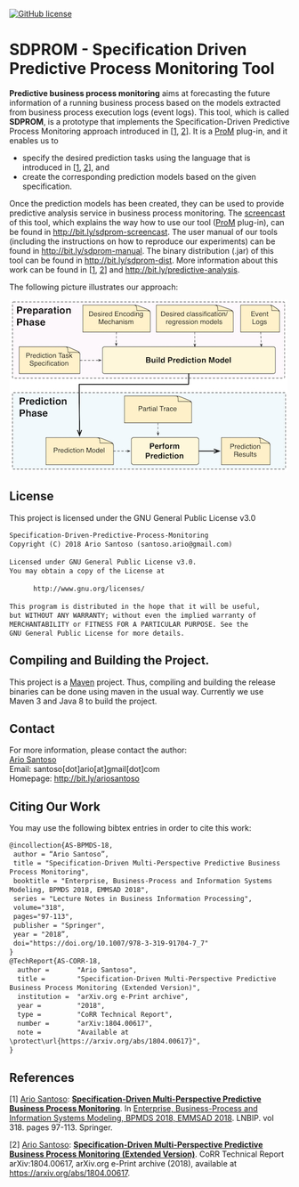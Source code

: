 [![GitHub license](https://img.shields.io/badge/license-GNU%20General%20Public%20License%20v3.0-blue.svg?style=flat)](http://www.gnu.org/licenses/)

# SDPROM - Specification Driven Predictive Process Monitoring Tool

**Predictive business process monitoring** aims at forecasting the future information of a running business process based on the models extracted from business process execution logs (event logs). This tool, which is called **SDPROM**, is a prototype that implements the Specification-Driven Predictive Process Monitoring approach introduced in [[1](https://doi.org/10.1007/978-3-319-91704-7_7), [2](https://arxiv.org/abs/1804.00617)]. It is a [ProM](http://promtools.org) plug-in, and it enables us to
* specify the desired prediction tasks using the language that is introduced in [[1](https://doi.org/10.1007/978-3-319-91704-7_7), [2](https://arxiv.org/abs/1804.00617)], and
* create the corresponding prediction models based on the given specification.

Once the prediction models has been created, they can be used to provide predictive analysis service in business process monitoring. The [screencast](http://bit.ly/sdprom-screencast) of this tool, which explains the way how to use our tool ([ProM](http://promtools.org) plug-in), can be found in http://bit.ly/sdprom-screencast. The user manual  of our tools (including the instructions on how to reproduce our experiments) can be found in http://bit.ly/sdprom-manual. The binary distribution (.jar) of this tool can be found in http://bit.ly/sdprom-dist. More information about this work can be found in [[1](https://doi.org/10.1007/978-3-319-91704-7_7), [2](https://arxiv.org/abs/1804.00617)] and http://bit.ly/predictive-analysis. 

The following picture illustrates our approach:

![approach](/others/approach.jpg)

## License
This project is licensed under the GNU General Public License v3.0

```
Specification-Driven-Predictive-Process-Monitoring
Copyright (C) 2018 Ario Santoso (santoso.ario@gmail.com)

Licensed under GNU General Public License v3.0.
You may obtain a copy of the License at

      http://www.gnu.org/licenses/

This program is distributed in the hope that it will be useful,
but WITHOUT ANY WARRANTY; without even the implied warranty of
MERCHANTABILITY or FITNESS FOR A PARTICULAR PURPOSE. See the
GNU General Public License for more details.

```

## Compiling and Building the Project.

This project is a [Maven](http://maven.apache.org/) project. Thus, compiling and building the release binaries can be done using maven in the usual way. Currently we use Maven 3 and Java 8 to build the project.

## Contact
For more information, please contact the author: <br />
[Ario Santoso](http://bit.ly/ariosantoso) <br />
Email: santoso[dot]ario[at]gmail[dot]com <br />
Homepage: http://bit.ly/ariosantoso 

## Citing Our Work
You may use the following bibtex entries in order to cite this work:

```
@incollection{AS-BPMDS-18,
 author = “Ario Santoso”,
 title = "Specification-Driven Multi-Perspective Predictive Business Process Monitoring",
 booktitle = "Enterprise, Business-Process and Information Systems Modeling, BPMDS 2018, EMMSAD 2018",
 series = "Lecture Notes in Business Information Processing",
 volume="318",
 pages="97-113",
 publisher = "Springer",
 year = "2018”,
 doi="https://doi.org/10.1007/978-3-319-91704-7_7"
}
@TechReport{AS-CORR-18,
  author =       "Ario Santoso",
  title =        "Specification-Driven Multi-Perspective Predictive Business Process Monitoring (Extended Version)",
  institution =  "arXiv.org e-Print archive",
  year =         "2018",
  type =         "CoRR Technical Report",
  number =       "arXiv:1804.00617",
  note =         "Available at \protect\url{https://arxiv.org/abs/1804.00617}",
}
```

## References
[1] [Ario Santoso](http://bit.ly/ariosantoso): **[Specification-Driven Multi-Perspective Predictive Business Process Monitoring](https://doi.org/10.1007/978-3-319-91704-7_7)**. In [Enterprise, Business-Process and Information Systems Modeling, BPMDS 2018, EMMSAD 2018](https://doi.org/10.1007/978-3-319-91704-7). LNBIP. vol 318. pages 97-113. Springer.

[2] [Ario Santoso](http://bit.ly/ariosantoso): **[Specification-Driven Multi-Perspective Predictive Business Process Monitoring (Extended Version)](https://arxiv.org/abs/1804.00617)**. CoRR Technical Report arXiv:1804.00617, arXiv.org e-Print archive (2018), available at https://arxiv.org/abs/1804.00617.
